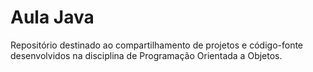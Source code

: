 # Aula Java

Repositório destinado ao compartilhamento de projetos e código-fonte desenvolvidos na disciplina de Programação Orientada a Objetos.
